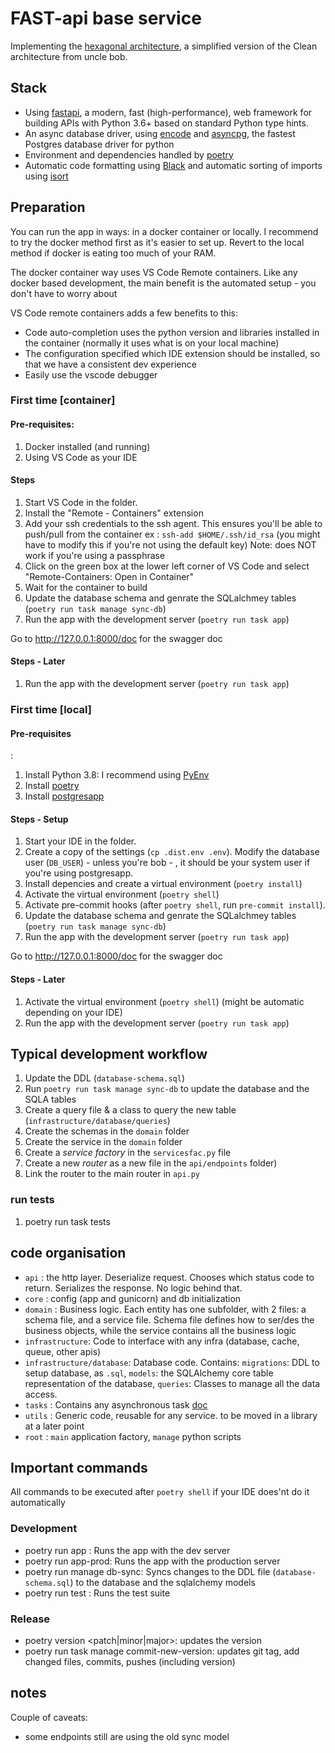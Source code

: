 # FAST-api base service

Implementing the [hexagonal architecture](https://en.wikipedia.org/wiki/Hexagonal_architecture_(software)), a simplified version of the Clean architecture from uncle bob.

## Stack

- Using [fastapi](https://fastapi.tiangolo.com), a modern, fast (high-performance), web framework for building APIs with Python 3.6+ based on standard Python type hints.
- An async database driver, using [encode](https://www.encode.io/databases/) and [asyncpg](https://github.com/MagicStack/asyncpg), the fastest Postgres database driver for python
- Environment and dependencies handled by [poetry](https://python-poetry.org/)
- Automatic code formatting using [Black](https://black.readthedocs.io/en/stable/installation_and_usage.html#) and automatic sorting of imports using [isort](https://github.com/timothycrosley/isort)

## Preparation

You can run the app in ways: in a docker container or locally.
I recommend to try the docker method first as it's easier to set up. Revert to the local method if docker is eating too much of your RAM.

The docker container way uses VS Code Remote containers. Like any docker based development, the main benefit is the automated setup - you don't have to worry about 

VS Code remote containers adds a few benefits to this:
- Code auto-completion uses the python version and libraries installed in the container (normally it uses what is on your local machine)
- The configuration specified which IDE extension should be installed, so that we have a consistent dev experience
- Easily use the vscode debugger 

### First time [container]

#### Pre-requisites: 

1. Docker installed (and running)
2. Using VS Code as your IDE


#### Steps

1. Start VS Code in the folder. 
2. Install the "Remote - Containers" extension
3. Add your ssh credentials to the ssh agent. This ensures you'll be able to push/pull from the container
    ex : `ssh-add $HOME/.ssh/id_rsa` (you might have to modify this if you're not using the default key)
Note: does NOT work if you're using a passphrase
4. Click on the green box at the lower left corner of VS Code and select "Remote-Containers: Open in Container"
5. Wait for the container to build
6. Update the database schema and genrate the SQLalchmey tables (`poetry run task manage sync-db`)
7. Run the app with the development server (`poetry run task app`)

Go to http://127.0.0.1:8000/doc for the swagger doc

#### Steps - Later

1. Run the app with the development server (`poetry run task app`)

### First time [local]

#### Pre-requisites
:
1. Install Python 3.8: I recommend using [PyEnv](https://github.com/pyenv/pyenv)
2. Install [poetry](https://python-poetry.org/docs/)
3. Install [postgresapp](https://postgresapp.com)

#### Steps - Setup

1. Start your IDE in the folder. 
2. Create a copy of the settings (`cp .dist.env .env`). Modify the database user (`DB_USER`) - unless you're bob - , it should be your system user if you're using postgresapp.
3. Install depencies and create a virtual environment (`poetry install`)
4. Activate the virtual environment (`poetry shell`)
5. Activate pre-commit hooks (after `poetry shell`, run `pre-commit install`).
6. Update the database schema and genrate the SQLalchmey tables (`poetry run task manage sync-db`)
7. Run the app with the development server (`poetry run task app`)

Go to http://127.0.0.1:8000/doc for the swagger doc

#### Steps - Later

1. Activate the virtual environment (`poetry shell`) (might be automatic depending on your IDE)
2. Run the app with the development server (`poetry run task app`)

## Typical development workflow

1. Update the DDL (`database-schema.sql`)
2. Run `poetry run task manage sync-db` to update the database and the SQLA tables
3. Create a query file & a class to query the new table (`infrastructure/database/queries`)
4. Create the schemas in the `domain` folder 
5. Create the service in the `domain` folder
6. Create a *service factory* in the `servicesfac.py` file
7. Create a new *router* as a new file in the `api/endpoints` folder)
8. Link the router to the main router in `api.py`

### run tests

1. poetry run task tests

## code organisation

- `api`    : the http layer. Deserialize request. Chooses which status code to return. Serializes the response. No logic behind that.
- `core`   : config (app and gunicorn) and db initialization
- `domain` : Business logic. Each entity has one subfolder, with 2 files: a schema file, and a service file. Schema file defines how to ser/des the business objects, while the service contains all the business logic
- `infrastructure`: Code to interface with any infra (database, cache, queue, other apis)
- `infrastructure/database`: Database code. Contains: `migrations`: DDL to setup database, as `.sql`, `models`: the SQLAlchemy core table representation of the database, `queries`: Classes to manage all the data access.
- `tasks` : Contains any asynchronous task [doc](https://www.starlette.io/background/)
- `utils` : Generic code, reusable for any service. to be moved in a library at a later point
- `root`  :  `main` application factory, `manage` python scripts 

## Important commands

All commands to be executed after `poetry shell` if your IDE does'nt do it automatically

### Development

- poetry run app : Runs the app with the dev server
- poetry run app-prod: Runs the app with the production server
- poetry run manage db-sync: Syncs changes to the DDL file (`database-schema.sql`) to the database and the sqlalchemy models
- poetry run test : Runs the test suite

### Release

- poetry version <patch|minor|major>: updates the version 
- poetry run task manage commit-new-version: updates git tag, add changed files, commits, pushes (including version)


## notes

Couple of caveats:
- some endpoints still are using the old sync model


